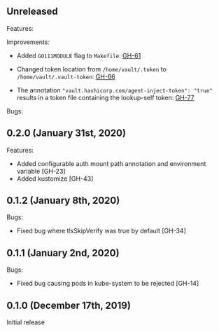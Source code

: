 ## Unreleased

Features:

Improvements:

* Added `GO111MODULE` flag to `Makefile`: [GH-61](https://github.com/hashicorp/vault-k8s/pull/61)

* Changed token location from `/home/vault/.token` to `/home/vault/.vault-token`: [GH-66](https://github.com/hashicorp/vault-k8s/pull/66)

* The annotation `"vault.hashicorp.com/agent-inject-token": "true"` results in a token file containing the lookup-self token: [GH-77](https://github.com/hashicorp/vault-k8s/pull/77)

Bugs:

## 0.2.0 (January 31st, 2020)

Features:

* Added configurable auth mount path annotation and environment variable [GH-23]
* Added kustomize [GH-43]

## 0.1.2 (January 8th, 2020)

Bugs:

* Fixed bug where tlsSkipVerify was true by default [GH-34]

## 0.1.1 (January 2nd, 2020)

Bugs:

* Fixed bug causing pods in kube-system to be rejected [GH-14]

## 0.1.0 (December 17th, 2019)

Initial release
